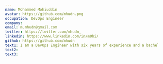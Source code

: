 ```yaml
---
name: Mohammed Mohiuddin
avatar: https://github.com/mhudn.png
occupation: DevOps Engineer
company:
email: m.mhudn@gmail.com
twitter: https://twitter.com/mhudn_
linkedin: https://www.linkedin.com/in/m0hi/
github: https://github.com/mhudn
text1: I am a DevOps Engineer with six years of experience and a bachelor's degree in Computer Science. My professional passion lies in the world of DevOps, particularly in cloud technologies, new tools, and emerging technologies. These areas are where I thrive and constantly seek opportunities for growth and innovation.
text2:
text3:
---
```

